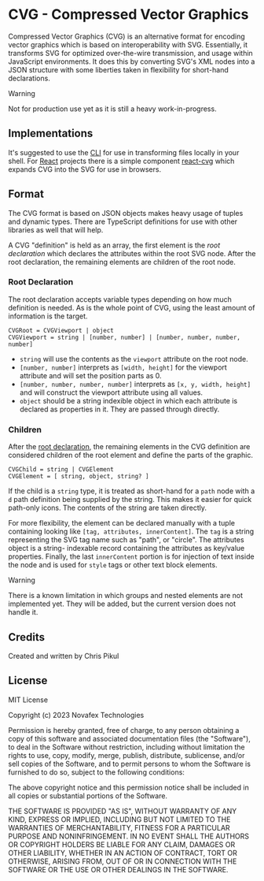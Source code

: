 # CVG - Compressed Vector Graphics

Compressed Vector Graphics (CVG) is an alternative format for encoding vector
graphics which is based on interoperability with SVG. Essentially, it transforms
SVG for optimized over-the-wire transmission, and usage within JavaScript
environments. It does this by converting SVG's XML nodes into a JSON structure
with some liberties taken in flexibility for short-hand declarations.

> [!WARNING]
> Not for production use yet as it is still a heavy work-in-progress.

## Implementations

It's suggested to use the [CLI](https://github.com/novafex/cvg/cvg-cli) for use
in transforming files locally in your shell. For [React](https://react.dev) projects
there is a simple component [react-cvg](https://github.com/novafex/cvg/react-cvg)
which expands CVG into the SVG for use in browsers.

## Format

The CVG format is based on JSON objects makes heavy usage of tuples and dynamic
types. There are TypeScript definitions for use with other libraries as well that
will help.

A CVG "definition" is held as an array, the first element is the _root declaration_
which declares the attributes within the root SVG node. After the root declaration,
the remaining elements are children of the root node.

### Root Declaration

The root declaration accepts variable types depending on how much definition is
needed. As is the whole point of CVG, using the least amount of information is
the target.

```
CVGRoot = CVGViewport | object
CVGViewport = string | [number, number] | [number, number, number, number]
```

- `string` will use the contents as the `viewport` attribute on the root node.
- `[number, number]` interprets as `[width, height]` for the viewport attribute
    and will set the position parts as 0.
- `[number, number, number, number]` interprets as `[x, y, width, height]` and
    will construct the viewport attribute using all values.
- `object` should be a string indexible object in which each attribute is declared
    as properties in it. They are passed through directly.

### Children

After the [root declaration](#root-declaration), the remaining elements in the
CVG definition are considered children of the root element and define the parts
of the graphic.

```
CVGChild = string | CVGElement
CVGElement = [ string, object, string? ]
```

If the child is a `string` type, it is treated as short-hand for a `path` node
with a `d` path definition being supplied by the string. This makes it easier
for quick path-only icons. The contents of the string are taken directly.

For more flexibility, the element can be declared manually with a tuple containing
looking like `[tag, attributes, innerContent]`. The `tag` is a string representing
the SVG tag name such as "path", or "circle". The attributes object is a string-
indexable record containing the attributes as key/value properties. Finally, the
last `innerContent` portion is for injection of text inside the node and is used
for `style` tags or other text block elements.

> [!WARNING]
> There is a known limitation in which groups and nested elements are not implemented
> yet. They will be added, but the current version does not handle it.

## Credits

Created and written by Chris Pikul

## License

MIT License

Copyright (c) 2023 Novafex Technologies

Permission is hereby granted, free of charge, to any person obtaining a copy
of this software and associated documentation files (the "Software"), to deal
in the Software without restriction, including without limitation the rights
to use, copy, modify, merge, publish, distribute, sublicense, and/or sell
copies of the Software, and to permit persons to whom the Software is
furnished to do so, subject to the following conditions:

The above copyright notice and this permission notice shall be included in all
copies or substantial portions of the Software.

THE SOFTWARE IS PROVIDED "AS IS", WITHOUT WARRANTY OF ANY KIND, EXPRESS OR
IMPLIED, INCLUDING BUT NOT LIMITED TO THE WARRANTIES OF MERCHANTABILITY,
FITNESS FOR A PARTICULAR PURPOSE AND NONINFRINGEMENT. IN NO EVENT SHALL THE
AUTHORS OR COPYRIGHT HOLDERS BE LIABLE FOR ANY CLAIM, DAMAGES OR OTHER
LIABILITY, WHETHER IN AN ACTION OF CONTRACT, TORT OR OTHERWISE, ARISING FROM,
OUT OF OR IN CONNECTION WITH THE SOFTWARE OR THE USE OR OTHER DEALINGS IN THE
SOFTWARE.
